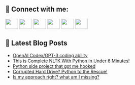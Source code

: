 ## 🔎 Connect with me:
[<img height="32" width="40" src="https://cdn.jsdelivr.net/npm/simple-icons@v5/icons/telegram.svg" />](https://t.me/bullbesh)
[<img height="32" width="40" src="https://cdn.jsdelivr.net/npm/simple-icons@v5/icons/vk.svg" />](https://vk.com/bullbesh)
[<img height="32" width="40" src="https://cdn.jsdelivr.net/npm/simple-icons@v5/icons/twitter.svg" />](https://twitter.com/bullbesh1)
[<img height="32" width="40" src="https://cdn.jsdelivr.net/npm/simple-icons@v5/icons/instagram.svg" />](https://www.instagram.com/bullbesh)
[<img height="32" width="40" src="https://cdn.jsdelivr.net/npm/simple-icons@v5/icons/reddit.svg" />](https://www.reddit.com/user/bullbesh)
[<img height="32" width="40" src="https://cdn.jsdelivr.net/npm/simple-icons@v5/icons/youtube.svg" />](https://www.youtube.com/channel/UCtfjRs6uzgq5mfm8S06WTcg)

## 📕 Latest Blog Posts
<!-- BLOG-POST-LIST:START -->
- [OpenAI Codex/GPT-3 coding ability](https://www.reddit.com/r/Python/comments/uj8wfq/openai_codexgpt3_coding_ability/)
- [This is Complete NLTK With Python In Under 6 Minutes!](https://www.reddit.com/r/Python/comments/uj7yvw/this_is_complete_nltk_with_python_in_under_6/)
- [Python side project that got me hooked](https://www.reddit.com/r/Python/comments/uj7na3/python_side_project_that_got_me_hooked/)
- [Corrupted Hard Drive? Python to the Rescue!](https://www.reddit.com/r/Python/comments/uj6g1y/corrupted_hard_drive_python_to_the_rescue/)
- [Is my approach right? what am I missing?](https://www.reddit.com/r/Python/comments/uj6apf/is_my_approach_right_what_am_i_missing/)
<!-- BLOG-POST-LIST:END -->
